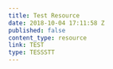 ```yaml
---
title: Test Resource
date: 2018-10-04 17:11:58 Z
published: false
content_type: resource
link: TEST
type: TESSSTT
---
```


